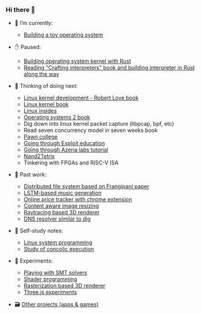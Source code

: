 ### Hi there 👋

- 🔭 I’m currently:
  - [Building a toy operating system](https://github.com/Bipinoli/operating-system)

- ✋ Paused:
  - [Building operating system kernel with Rust](https://github.com/Bipinoli/operating-system-from-scratch)
  - [Reading "Crafting interpreters" book and building interpreter in Rust along the way](https://github.com/Bipinoli/Crafting-Interpreter-in-Rust)

- 🔭 Thinking of doing next:
  - [Linux kernel development - Robert Love book](https://www.doc-developpement-durable.org/file/Projets-informatiques/cours-&-manuels-informatiques/Linux/Linux%20Kernel%20Development,%203rd%20Edition.pdf)
  - [Linux kernel book](https://tldp.org/LDP/tlk/tlk.html)
  - [Linux insides](https://0xax.gitbooks.io/linux-insides/content/)
  - [Operating systems 2 book](https://linux-kernel-labs.github.io/refs/heads/master/so2/index.html)
  - Dig down into linux kernel packet capture (libpcap, bpf, etc)
  - Read seven concurrency model in seven weeks book
  - [Pawn college](https://pwn.college/)
  - [Going through Exploit education](https://exploit.education/)
  - [Going through Azeria labs tutorial](https://azeria-labs.com/writing-arm-assembly-part-1/)
  - [Nand2Tetris](https://www.nand2tetris.org/)
  - Tinkering with FPGAs and RISC-V ISA

- 👻 Past work:
  - [Distributed file system based on Frangipani paper](https://github.com/Bipinoli/distributed-file-system)
  - [LSTM-based music generation](https://github.com/Bipinoli/Music-Generation-with-LSTM)
  - [Online price tracker with chrome extension](https://github.com/Bipinoli/Online-Price-Tracker-with-Chrome-Extension)
  - [Content aware image resizing](https://github.com/Bipinoli/Content-Aware-Image-Resizing-with-Seam-Carving)
  - [Raytracing based 3D renderer](https://github.com/Bipinoli/RayTracing-3D-Renderer)
  - [DNS resolver similar to dig](https://github.com/Bipinoli/DNS-Resolver)

- 🌱 Self-study notes:
  - [Linux system programming](https://github.com/Bipinoli/linux-system-programming-study)
  - [Study of concolic execution](https://github.com/Bipinoli/Study-of-concolic-execution)
 
- 🧪 Experiments:
  - [Playing with SMT solvers](https://github.com/Bipinoli/playing-with-SMT-solver)
  - [Shader programming](https://github.com/Bipinoli/shaders)
  - [Rasterization based 3D renderer](https://github.com/Bipinoli/Rasterization-3D-Renderer)
  - [Three.js experiments](https://github.com/Bipinoli/Three.js-fundamentals)
 
- 🗃️ [Other projects (apps & games)](https://github.com/Bipinoli/bipinoli/blob/main/archive.md)
       
  
 
  
<!--is
**Bipinoli/bipinoli** is a ✨ _special_ ✨ repository because its `README.md` (this file) appears on your GitHub profile.

Here are some ideas to get you started:

- 🔭 I’m currently working on ...
- 🌱 I’m currently learning ...
- 👯 I’m looking to collaborate on ...
- 🤔 I’m looking for help with ...
- 💬 Ask me about ...
- 📫 How to reach me: ...
- 😄 Pronouns: ...
- ⚡ Fun fact: ...
-->
